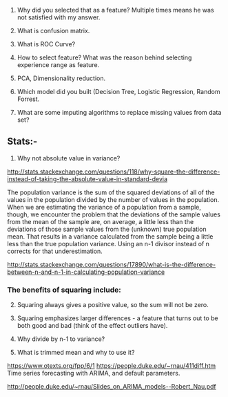 1. Why did you selected that as a feature? Multiple times means he was not satisfied with my answer.
2. What is confusion matrix.
3. What is ROC Curve?
4. How to select feature? What was the reason behind selecting experience range as feature.
5. PCA, Dimensionality reduction.
6. Which model did you built (Decision Tree, Logistic Regression, Random Forrest.


7. What are some imputing algorithms to replace missing values from data set?



## Stats:-
1. Why not absolute value in variance?

http://stats.stackexchange.com/questions/118/why-square-the-difference-instead-of-taking-the-absolute-value-in-standard-devia

The population variance is the sum of the squared deviations of all of the values in the population divided by the number of values in the population. When we are estimating the variance of a population from a sample, though, we encounter the problem that the deviations of the sample values from the mean of the sample are, on average, a little less than the deviations of those sample values from the (unknown) true population mean. That results in a variance calculated from the sample being a little less than the true population variance. Using an n-1 divisor instead of n corrects for that underestimation.

http://stats.stackexchange.com/questions/17890/what-is-the-difference-between-n-and-n-1-in-calculating-population-variance

### The benefits of squaring include:
2. Squaring always gives a positive value, so the sum will not be zero.
3. Squaring emphasizes larger differences - a feature that turns out to be both good and bad (think of the effect outliers have).



4. Why divide by n-1 to variance?
5. What is trimmed mean and why to use it?


https://www.otexts.org/fpp/6/1
https://people.duke.edu/~rnau/411diff.htm
Time series forecasting with ARIMA, and default parameters.

http://people.duke.edu/~rnau/Slides_on_ARIMA_models--Robert_Nau.pdf
